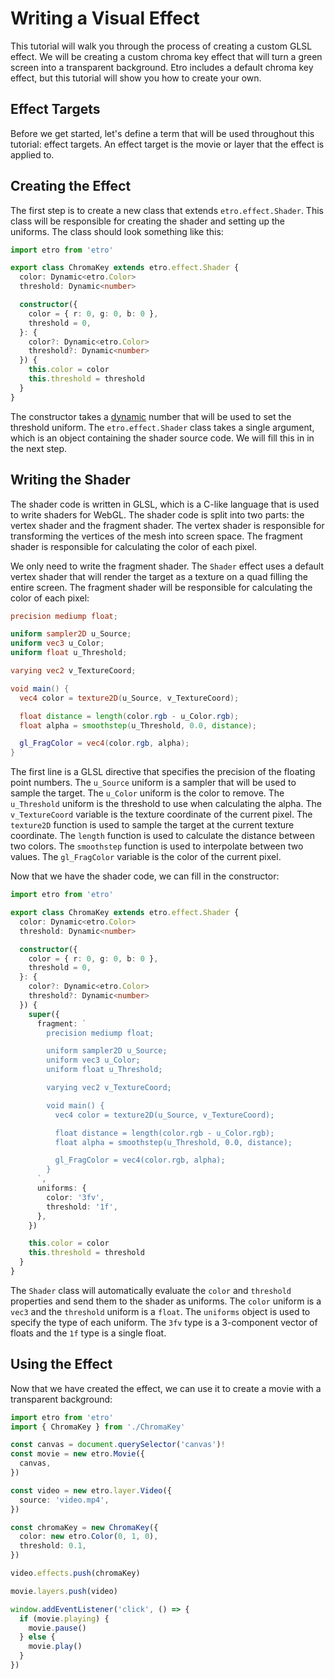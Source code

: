 # Writing a Visual Effect

This tutorial will walk you through the process of creating a custom GLSL effect. We will be creating a custom chroma key effect that will turn a green screen into a transparent background. Etro includes a default chroma key effect, but this tutorial will show you how to create your own.

## Effect Targets

Before we get started, let's define a term that will be used throughout this tutorial: effect targets. An effect target is the movie or layer that the effect is applied to.

## Creating the Effect

The first step is to create a new class that extends `etro.effect.Shader`. This class will be responsible for creating the shader and setting up the uniforms. The class should look something like this:

```ts
import etro from 'etro'

export class ChromaKey extends etro.effect.Shader {
  color: Dynamic<etro.Color>
  threshold: Dynamic<number>

  constructor({
    color = { r: 0, g: 0, b: 0 },
    threshold = 0,
  }: {
    color?: Dynamic<etro.Color>
    threshold?: Dynamic<number>
  }) {
    this.color = color
    this.threshold = threshold
  }
}
```

The constructor takes a [dynamic](../reference/dynamic-properties) number that will be used to set the threshold uniform. The `etro.effect.Shader` class takes a single argument, which is an object containing the shader source code. We will fill this in in the next step.

## Writing the Shader

The shader code is written in GLSL, which is a C-like language that is used to write shaders for WebGL. The shader code is split into two parts: the vertex shader and the fragment shader. The vertex shader is responsible for transforming the vertices of the mesh into screen space. The fragment shader is responsible for calculating the color of each pixel.

We only need to write the fragment shader. The `Shader` effect uses a default vertex shader that will render the target as a texture on a quad filling the entire screen. The fragment shader will be responsible for calculating the color of each pixel:

```glsl
precision mediump float;

uniform sampler2D u_Source;
uniform vec3 u_Color;
uniform float u_Threshold;

varying vec2 v_TextureCoord;

void main() {
  vec4 color = texture2D(u_Source, v_TextureCoord);

  float distance = length(color.rgb - u_Color.rgb);
  float alpha = smoothstep(u_Threshold, 0.0, distance);

  gl_FragColor = vec4(color.rgb, alpha);
}
```

The first line is a GLSL directive that specifies the precision of the floating point numbers. The `u_Source` uniform is a sampler that will be used to sample the target. The `u_Color` uniform is the color to remove. The `u_Threshold` uniform is the threshold to use when calculating the alpha. The `v_TextureCoord` variable is the texture coordinate of the current pixel. The `texture2D` function is used to sample the target at the current texture coordinate. The `length` function is used to calculate the distance between two colors. The `smoothstep` function is used to interpolate between two values. The `gl_FragColor` variable is the color of the current pixel.

Now that we have the shader code, we can fill in the constructor:

```ts
import etro from 'etro'

export class ChromaKey extends etro.effect.Shader {
  color: Dynamic<etro.Color>
  threshold: Dynamic<number>

  constructor({
    color = { r: 0, g: 0, b: 0 },
    threshold = 0,
  }: {
    color?: Dynamic<etro.Color>
    threshold?: Dynamic<number>
  }) {
    super({
      fragment: `
        precision mediump float;

        uniform sampler2D u_Source;
        uniform vec3 u_Color;
        uniform float u_Threshold;

        varying vec2 v_TextureCoord;

        void main() {
          vec4 color = texture2D(u_Source, v_TextureCoord);

          float distance = length(color.rgb - u_Color.rgb);
          float alpha = smoothstep(u_Threshold, 0.0, distance);

          gl_FragColor = vec4(color.rgb, alpha);
        }
      `,
      uniforms: {
        color: '3fv',
        threshold: '1f',
      },
    })

    this.color = color
    this.threshold = threshold
  }
}
```

The `Shader` class will automatically evaluate the `color` and `threshold` properties and send them to the shader as uniforms. The `color` uniform is a `vec3` and the `threshold` uniform is a `float`. The `uniforms` object is used to specify the type of each uniform. The `3fv` type is a 3-component vector of floats and the `1f` type is a single float.

## Using the Effect

Now that we have created the effect, we can use it to create a movie with a transparent background:

```ts
import etro from 'etro'
import { ChromaKey } from './ChromaKey'

const canvas = document.querySelector('canvas')!
const movie = new etro.Movie({
  canvas,
})

const video = new etro.layer.Video({
  source: 'video.mp4',
})

const chromaKey = new ChromaKey({
  color: new etro.Color(0, 1, 0),
  threshold: 0.1,
})

video.effects.push(chromaKey)

movie.layers.push(video)

window.addEventListener('click', () => {
  if (movie.playing) {
    movie.pause()
  } else {
    movie.play()
  }
})
```
